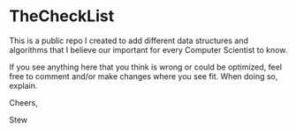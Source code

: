 TheCheckList
============

This is a public repo I created to add different data structures and algorithms that I believe our important for 
every Computer Scientist to know.

If you see anything here that you think is wrong or could be optimized, feel free to comment and/or make changes
where you see fit. When doing so, explain.

Cheers,

Stew


